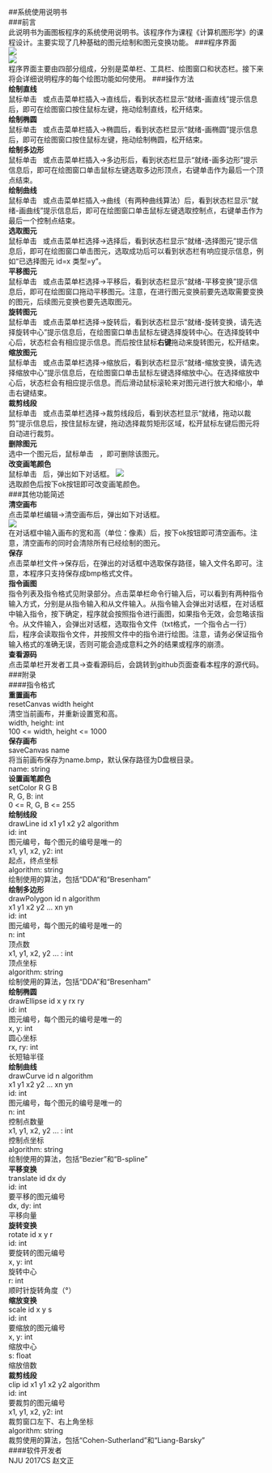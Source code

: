 ##系统使用说明书  
###前言  
此说明书为画图板程序的系统使用说明书。该程序作为课程《计算机图形学》的课程设计。主要实现了几种基础的图元绘制和图元变换功能。
###程序界面  
![](pic/mainwindow.png)  
![](pic/mainwindow2.png)  
程序界面主要由四部分组成，分别是菜单栏、工具栏、绘图窗口和状态栏。接下来将会详细说明程序的每个绘图功能如何使用。
###操作方法  
**绘制直线**  
鼠标单击<img src="pic/line.png" width=12 height=12 />或点击菜单栏插入->直线后，看到状态栏显示“就绪-画直线”提示信息后，即可在绘图窗口按住鼠标左键，拖动绘制直线，松开结束。  
**绘制椭圆**  
鼠标单击<img src="pic/ellipse.png" width=12 height=12 />或点击菜单栏插入->椭圆后，看到状态栏显示“就绪-画椭圆”提示信息后，即可在绘图窗口按住鼠标左键，拖动绘制椭圆，松开结束。  
**绘制多边形**  
鼠标单击<img src="pic/polygon.png" width=12 height=12 />或点击菜单栏插入->多边形后，看到状态栏显示“就绪-画多边形”提示信息后，即可在绘图窗口单击鼠标左键选取多边形顶点，右键单击作为最后一个顶点结束。  
**绘制曲线**  
鼠标单击<img src="pic/curve.png" width=12 height=12 />或点击菜单栏插入->曲线（有两种曲线算法）后，看到状态栏显示“就绪-画曲线”提示信息后，即可在绘图窗口单击鼠标左键选取控制点，右键单击作为最后一个控制点结束。  
**选取图元**  
鼠标单击<img src="pic/choose.png" width=12 height=12 />或点击菜单栏选择->选择后，看到状态栏显示“就绪-选择图元”提示信息后，即可在绘图窗口单击图元，选取成功后可以看到状态栏有响应提示信息，例如“已选择图元 id=x 类型=y”。  
**平移图元**  
鼠标单击<img src="pic/translate.png" width=12 height=12 />或点击菜单栏选择->平移后，看到状态栏显示“就绪-平移变换”提示信息后，即可在绘图窗口拖动平移图元。注意，在进行图元变换前要先选取需要变换的图元，后续图元变换也要先选取图元。  
**旋转图元**  
鼠标单击<img src="pic/rotate.png" width=12 height=12 />或点击菜单栏选择->旋转后，看到状态栏显示“就绪-旋转变换，请先选择旋转中心”提示信息后，在绘图窗口单击鼠标左键选择旋转中心。在选择旋转中心后，状态栏会有相应提示信息。而后按住鼠标**右键**拖动来旋转图元，松开结束。  
**缩放图元**  
鼠标单击<img src="pic/scale.png" width=12 height=12 />或点击菜单栏选择->缩放后，看到状态栏显示“就绪-缩放变换，请先选择缩放中心”提示信息后，在绘图窗口单击鼠标左键选择缩放中心。在选择缩放中心后，状态栏会有相应提示信息。而后滑动鼠标滚轮来对图元进行放大和缩小，单击右键结束。  
**裁剪线段**  
鼠标单击<img src="pic/clip.png" width=12 height=12 />或点击菜单栏选择->裁剪线段后，看到状态栏显示“就绪，拖动以裁剪”提示信息后，按住鼠标左键，拖动选择裁剪矩形区域，松开鼠标左键后图元将自动进行裁剪。  
**删除图元**  
选中一个图元后，鼠标单击<img src="pic/delete.png" width=12 height=12 />，即可删除该图元。  
**改变画笔颜色**  
鼠标单击<img src="pic/palette.png" width=12 height=12 />后，弹出如下对话框。
![](pic/color.png)  
选取颜色后按下ok按钮即可改变画笔颜色。  
###其他功能简述  
**清空画布**  
点击菜单栏编辑->清空画布后，弹出如下对话框。  
![](pic/reset.png)  
在对话框中输入画布的宽和高（单位：像素）后，按下ok按钮即可清空画布。注意，清空画布的同时会清除所有已经绘制的图元。  
**保存**  
点击菜单栏文件->保存后，在弹出的对话框中选取保存路径，输入文件名即可。注意，本程序只支持保存成bmp格式文件。  
**指令画图**  
指令列表及指令格式见附录部分。点击菜单栏命令行输入后，可以看到有两种指令输入方式，分别是从指令输入和从文件输入。从指令输入会弹出对话框，在对话框中输入指令，按下确定，程序就会按照指令进行画图，如果指令无效，会忽略该指令。从文件输入，会弹出对话框，选取指令文件（txt格式，一个指令占一行）后，程序会读取指令文件，并按照文件中的指令进行绘图。注意，请务必保证指令输入格式的准确无误，否则可能会造成意料之外的结果或程序的崩溃。  
**查看源码**  
点击菜单栏开发者工具->查看源码后，会跳转到github页面查看本程序的源代码。
###附录  
####指令格式  
**重置画布**  
resetCanvas width height  
清空当前画布，并重新设置宽和高。  
width, height: int  
100 <= width, height <= 1000  
**保存画布**  
saveCanvas name  
将当前画布保存为name.bmp，默认保存路径为D盘根目录。  
name: string  
**设置画笔颜色**  
setColor R G B  
R, G, B: int  
0 <= R, G, B <= 255  
**绘制线段**  
drawLine id x1 y1 x2 y2 algorithm  
id: int  
图元编号，每个图元的编号是唯一的  
x1, y1, x2, y2: int  
起点，终点坐标  
algorithm: string  
绘制使用的算法，包括“DDA”和“Bresenham”  
**绘制多边形**  
drawPolygon id n algorithm  
x1 y1 x2 y2 … xn yn  
id: int  
图元编号，每个图元的编号是唯一的  
n: int  
顶点数  
x1, y1, x2, y2 ... : int  
顶点坐标  
algorithm: string  
绘制使用的算法，包括“DDA”和“Bresenham”  
**绘制椭圆**  
drawEllipse id x y rx ry  
id: int  
图元编号，每个图元的编号是唯一的  
x, y: int  
圆心坐标  
rx, ry: int  
长短轴半径  
**绘制曲线**  
drawCurve id n algorithm  
x1 y1 x2 y2 … xn yn  
id: int  
图元编号，每个图元的编号是唯一的  
n: int  
控制点数量  
x1, y1, x2, y2 ... : int  
控制点坐标  
algorithm: string  
绘制使用的算法，包括“Bezier”和“B-spline”  
**平移变换**  
translate id dx dy  
id: int  
要平移的图元编号  
dx, dy: int  
平移向量  
**旋转变换**  
rotate id x y r  
id: int  
要旋转的图元编号  
x, y: int  
旋转中心  
r: int  
顺时针旋转角度（°）  
**缩放变换**  
scale id x y s  
id: int  
要缩放的图元编号  
x, y: int  
缩放中心  
s: float  
缩放倍数  
**裁剪线段**  
clip id x1 y1 x2 y2 algorithm  
id: int  
要裁剪的图元编号  
x1, y1, x2, y2: int  
裁剪窗口左下、右上角坐标  
algorithm: string  
裁剪使用的算法，包括“Cohen-Sutherland”和“Liang-Barsky”  
####软件开发者  
NJU 2017CS 赵文正  
